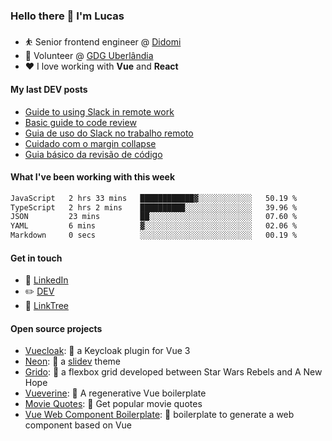 ### Hello there 👋 I'm Lucas

* ⛹️‍ Senior frontend engineer @ [Didomi](https://didomi.io)
* 📆 Volunteer @ [GDG Uberlândia](https://gdg.community.dev/gdg-uberlandia/)
* ❤️ I love working with **Vue** and **React**

#### My last DEV posts

<!-- BLOG-POST-LIST:START -->
- [Guide to using Slack in remote work](https://dev.to/villageboim/guide-to-using-slack-in-remote-work-3457)
- [Basic guide to code review](https://dev.to/villageboim/basic-guide-to-code-review-f6g)
- [Guia de uso do Slack no trabalho remoto](https://dev.to/vilaboim/guia-de-uso-do-slack-no-trabalho-remoto-1cpp)
- [Cuidado com o margin collapse](https://dev.to/vilaboim/cuidado-com-o-margin-collapse-3gbo)
- [Guia básico da revisão de código](https://dev.to/vilaboim/guia-basico-da-revisao-de-codigo-202k)
<!-- BLOG-POST-LIST:END -->

#### What I've been working with this week

<!--START_SECTION:waka-->

```txt
JavaScript   2 hrs 33 mins   ████████████▓░░░░░░░░░░░░   50.19 %
TypeScript   2 hrs 2 mins    ██████████░░░░░░░░░░░░░░░   39.96 %
JSON         23 mins         ██░░░░░░░░░░░░░░░░░░░░░░░   07.60 %
YAML         6 mins          ▓░░░░░░░░░░░░░░░░░░░░░░░░   02.06 %
Markdown     0 secs          ░░░░░░░░░░░░░░░░░░░░░░░░░   00.19 %
```

<!--END_SECTION:waka-->

#### Get in touch

* 🏢 [LinkedIn](https://www.linkedin.com/in/vilaboim/)
* ✏️ [DEV](https://dev.to/vilaboim)
* 🎄 [LinkTree](https://linktr.ee/lucasvilaboim)

#### Open source projects

* [Vuecloak](https://github.com/vilaboim/vuecloak): 🔑 a Keycloak plugin for Vue 3
* [Neon](https://github.com/vilaboim/slidev-theme-neon): 🦚 a [slidev](https://sli.dev/) theme
* [Grido](https://github.com/vilaboim/grido): 🐸 a flexbox grid developed between Star Wars Rebels and A New Hope
* [Vueverine](https://github.com/vilaboim/vueverine): 🦦 A regenerative Vue boilerplate
* [Movie Quotes](https://github.com/vilaboim/movie-quotes): 🎥 Get popular movie quotes
* [Vue Web Component Boilerplate](https://github.com/vilaboim/vue-web-component-boilerplate): 💚 boilerplate to generate a web component based on Vue
